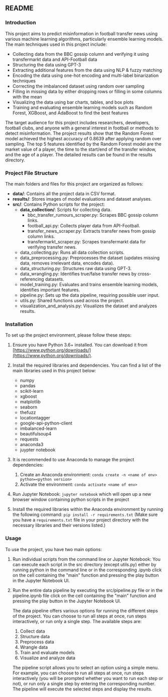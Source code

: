 ## README

### Introduction

This project aims to predict misinformation in football transfer news using various machine learning algorithms, particularly ensemble learning models. The main techniques used in this project include:

- Collecting data from the BBC gossip column and verifying it using transfermarkt data and API-Football data
- Structuring the data using GPT-3
- Extracting additional features from the data using NLP & fuzzy matching
- Encoding the data using one-hot encoding and multi-label binarization techniques
- Correcting the imbalanced dataset using random over sampling
- Filling in missing data by either dropping rows or filling in some columns with the mean
- Visualizing the data using bar charts, tables, and box plots
- Training and evaluating ensemble learning models such as Random Forest, XGBoost, and AdaBoost to find the best features

The target audience for this project includes researchers, developers, football clubs, and anyone with a general interest in football or methods to detect misinformation. The project results show that the Random Forest model achieved the highest accuracy of 0.8639 after applying random over sampling. The top 5 features identified by the Random Forest model are the market value of a player, the time to the start/end of the transfer window, and the age of a player. The detailed results can be found in the results directory.

### Project File Structure

The main folders and files for this project are organized as follows:

- **data/**: Contains all the project data in CSV format.
- **results/**: Stores images of model evaluations and dataset analyses.
- **src/**: Contains Python scripts for the project:
    - **data_collection/**: Scripts for collecting data.
        - bbc_transfer_rumours_scraper.py: Scrapes BBC gossip column links.
        - football_api.py: Collects player data from API-Football.
        - transfer_news_scraper.py: Extracts transfer news from gossip column links.
        - transfermarkt_scraper.py: Scrapes transfermarkt data for verifying transfer news.
    - data_collecting.py: Runs all data collection scripts.
    - data_preprocessing.py: Preprocesses the dataset (updates missing data, removes irrelevant data, encodes data).
    - data_structuring.py: Structures raw data using GPT-3.
    - data_wrangling.py: Identifies true/false transfer news by cross-referencing datasets.
    - model_training.py: Evaluates and trains ensemble learning models, identifies important features.
    - pipeline.py: Sets up the data pipeline, requiring possible user input.
    - utils.py: Shared functions used across the project.
    - visualization_and_analysis.py: Visualizes the dataset and analyzes results.

### Installation

To set up the project environment, please follow these steps:

1. Ensure you have Python 3.6+ installed. You can download it from [https://www.python.org/downloads/](https://www.python.org/downloads/).

2. Install the required libraries and dependencies. You can find a list of the main libraries used in this project below:
    - numpy
    - pandas
    - scikit-learn
    - xgboost
    - matplotlib
    - seaborn
    - thefuzz
    - locationtagger
    - google-api-python-client
    - imbalanced-learn
    - beautifulsoup4
    - requests
    - anaconda3
    - juypter notebook

3. It is recommended to use Anaconda to manage the project dependencies:
    1. Create an Anaconda environment: `conda create -n <name of env> python=<python version>`
    2. Activate the environment: `conda activate <name of env>`

4. Run Jupyter Notebook: `jupyter notebook` which will open up a new browser window containing python scripts in the project

5. Install the required libraries within the Anaconda environment by running the following command: `pip install -r requirements.txt` (Make sure you have a `requirements.txt` file in your project directory with the necessary libraries and their versions listed.)

### Usage

To use the project, you have two main options:

1. Run individual scripts from the command line or Jupyter Notebook: You can execute each script in the src directory (except utils.py) either by running python <filepath> in the command line or in the corresponding .ipynb click on the cell containing the "main" function and pressing the play button in the Jupyter Notebook UI.

2. Run the entire data pipeline by executing the src/pipeline.py file or in the pipeline.ipynb file click on the cell containing the "main" function and pressing the play button in the Jupyter Notebook UI.

    The data pipeline offers various options for running the different steps of the project. You can choose to run all steps at once, run steps interactively, or run only a single step. The available steps are:

    1. Collect data
    2. Structure data
    3. Preprocess data
    4. Wrangle data
    5. Train and evaluate models
    6. Visualize and analyze data

    The pipeline script allows you to select an option using a simple menu. For example, you can choose to run all steps at once, run steps interactively (you will be prompted whether you want to run each step or not), or run only a single step by entering the corresponding number. The pipeline will execute the selected steps and display the results.
